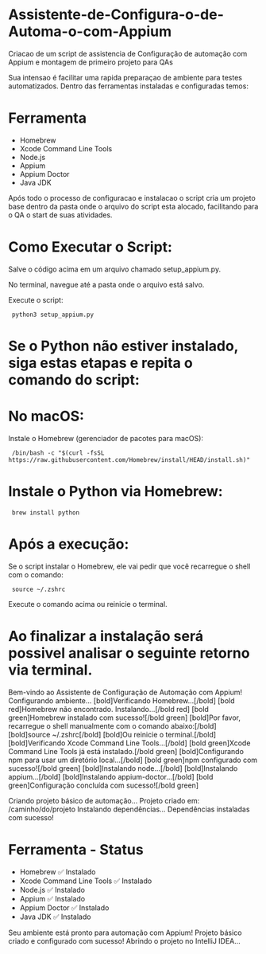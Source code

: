 # Assistente-de-Configura-o-de-Automa-o-com-Appium
Criacao de um script de assistencia de Configuração de automação com Appium e montagem de primeiro projeto para QAs

Sua intensao é facilitar uma rapida preparaçao de ambiente para testes automatizados. Dentro das ferramentas instaladas e configuradas temos:

# Ferramenta               

- Homebrew
- Xcode Command Line Tools
- Node.js
- Appium
- Appium Doctor
- Java JDK

Após todo o processo de configuracao e instalacao o script cria um projeto base dentro da pasta onde o arquivo do script esta alocado, facilitando para o QA o start de suas atividades.

# Como Executar o Script:

Salve o código acima em um arquivo chamado setup_appium.py.

No terminal, navegue até a pasta onde o arquivo está salvo.

Execute o script:

     python3 setup_appium.py

# Se o Python não estiver instalado, siga estas etapas e repita o comando do script:

# No macOS:
Instale o Homebrew (gerenciador de pacotes para macOS):

     /bin/bash -c "$(curl -fsSL https://raw.githubusercontent.com/Homebrew/install/HEAD/install.sh)"

# Instale o Python via Homebrew:

     brew install python


# Após a execução:

Se o script instalar o Homebrew, ele vai pedir que você recarregue o shell com o comando:

     source ~/.zshrc

Execute o comando acima ou reinicie o terminal.


# Ao finalizar a instalação será possivel analisar o seguinte retorno via terminal.

Bem-vindo ao Assistente de Configuração de Automação com Appium!
Configurando ambiente...
[bold]Verificando Homebrew...[/bold]
[bold red]Homebrew não encontrado. Instalando...[/bold red]
[bold green]Homebrew instalado com sucesso![/bold green]
[bold]Por favor, recarregue o shell manualmente com o comando abaixo:[/bold]
[bold]source ~/.zshrc[/bold]
[bold]Ou reinicie o terminal.[/bold]
[bold]Verificando Xcode Command Line Tools...[/bold]
[bold green]Xcode Command Line Tools já está instalado.[/bold green]
[bold]Configurando npm para usar um diretório local...[/bold]
[bold green]npm configurado com sucesso![/bold green]
[bold]Instalando node...[/bold]
[bold]Instalando appium...[/bold]
[bold]Instalando appium-doctor...[/bold]
[bold green]Configuração concluída com sucesso![/bold green]

Criando projeto básico de automação...
Projeto criado em: /caminho/do/projeto
Instalando dependências...
Dependências instaladas com sucesso!


# Ferramenta - Status 

- Homebrew ✅ Instalado
- Xcode Command Line Tools ✅ Instalado
- Node.js  ✅ Instalado
- Appium ✅ Instalado
- Appium Doctor ✅ Instalado
- Java JDK ✅ Instalado 


Seu ambiente está pronto para automação com Appium!
Projeto básico criado e configurado com sucesso!
Abrindo o projeto no IntelliJ IDEA...

